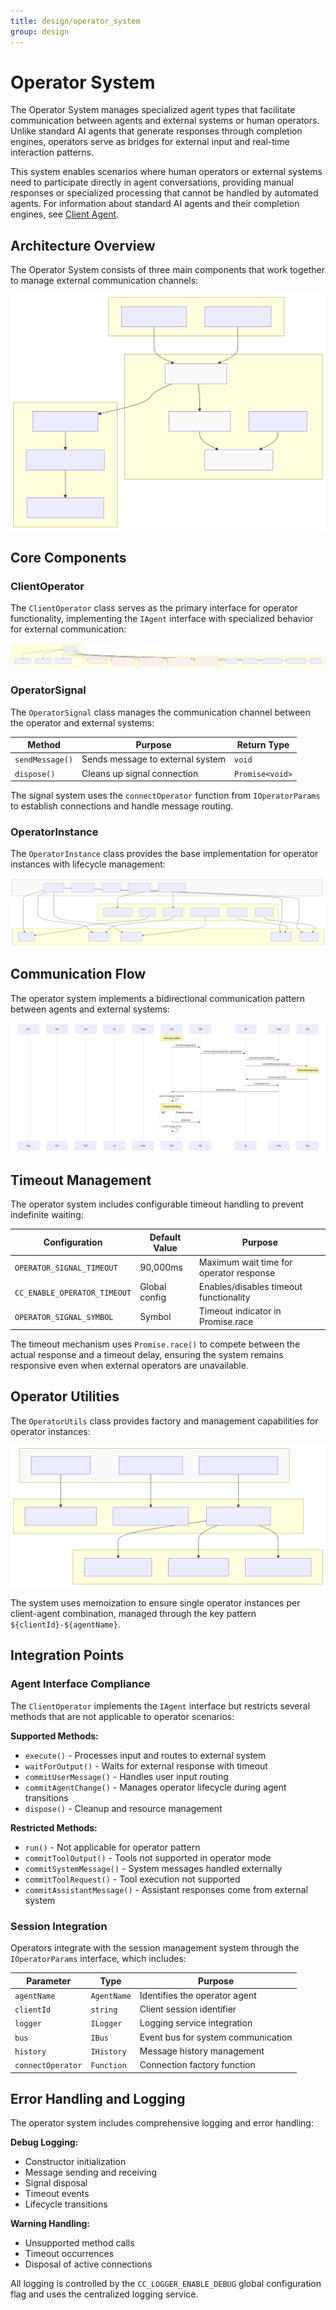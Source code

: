 ```yaml
---
title: design/operator_system
group: design
---
```


# Operator System

The Operator System manages specialized agent types that facilitate communication between agents and external systems or human operators. Unlike standard AI agents that generate responses through completion engines, operators serve as bridges for external input and real-time interaction patterns.

This system enables scenarios where human operators or external systems need to participate directly in agent conversations, providing manual responses or specialized processing that cannot be handled by automated agents. For information about standard AI agents and their completion engines, see [Client Agent](#2.1).

## Architecture Overview

The Operator System consists of three main components that work together to manage external communication channels:

![Mermaid Diagram](./diagrams\12_Operator_System_0.svg)

## Core Components

### ClientOperator

The `ClientOperator` class serves as the primary interface for operator functionality, implementing the `IAgent` interface with specialized behavior for external communication:

![Mermaid Diagram](./diagrams\12_Operator_System_1.svg)

### OperatorSignal

The `OperatorSignal` class manages the communication channel between the operator and external systems:

| Method | Purpose | Return Type |
|--------|---------|-------------|
| `sendMessage()` | Sends message to external system | `void` |
| `dispose()` | Cleans up signal connection | `Promise<void>` |

The signal system uses the `connectOperator` function from `IOperatorParams` to establish connections and handle message routing.

### OperatorInstance

The `OperatorInstance` class provides the base implementation for operator instances with lifecycle management:

![Mermaid Diagram](./diagrams\12_Operator_System_2.svg)

## Communication Flow

The operator system implements a bidirectional communication pattern between agents and external systems:

![Mermaid Diagram](./diagrams\12_Operator_System_3.svg)

## Timeout Management

The operator system includes configurable timeout handling to prevent indefinite waiting:

| Configuration | Default Value | Purpose |
|---------------|---------------|---------|
| `OPERATOR_SIGNAL_TIMEOUT` | 90,000ms | Maximum wait time for operator response |
| `CC_ENABLE_OPERATOR_TIMEOUT` | Global config | Enables/disables timeout functionality |
| `OPERATOR_SIGNAL_SYMBOL` | Symbol | Timeout indicator in Promise.race |

The timeout mechanism uses `Promise.race()` to compete between the actual response and a timeout delay, ensuring the system remains responsive even when external operators are unavailable.

## Operator Utilities

The `OperatorUtils` class provides factory and management capabilities for operator instances:

![Mermaid Diagram](./diagrams\12_Operator_System_4.svg)

The system uses memoization to ensure single operator instances per client-agent combination, managed through the key pattern `${clientId}-${agentName}`.

## Integration Points

### Agent Interface Compliance

The `ClientOperator` implements the `IAgent` interface but restricts several methods that are not applicable to operator scenarios:

**Supported Methods:**
- `execute()` - Processes input and routes to external system
- `waitForOutput()` - Waits for external response with timeout
- `commitUserMessage()` - Handles user input routing
- `commitAgentChange()` - Manages operator lifecycle during agent transitions
- `dispose()` - Cleanup and resource management

**Restricted Methods:**
- `run()` - Not applicable for operator pattern
- `commitToolOutput()` - Tools not supported in operator mode
- `commitSystemMessage()` - System messages handled externally
- `commitToolRequest()` - Tool execution not supported
- `commitAssistantMessage()` - Assistant responses come from external system

### Session Integration

Operators integrate with the session management system through the `IOperatorParams` interface, which includes:

| Parameter | Type | Purpose |
|-----------|------|---------|
| `agentName` | `AgentName` | Identifies the operator agent |
| `clientId` | `string` | Client session identifier |
| `logger` | `ILogger` | Logging service integration |
| `bus` | `IBus` | Event bus for system communication |
| `history` | `IHistory` | Message history management |
| `connectOperator` | `Function` | Connection factory function |

## Error Handling and Logging

The operator system includes comprehensive logging and error handling:

**Debug Logging:**
- Constructor initialization
- Message sending and receiving
- Signal disposal
- Timeout events
- Lifecycle transitions

**Warning Handling:**
- Unsupported method calls
- Timeout occurrences
- Disposal of active connections

All logging is controlled by the `CC_LOGGER_ENABLE_DEBUG` global configuration flag and uses the centralized logging service.
